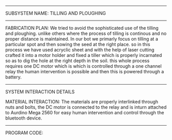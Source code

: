 ***
SUBSYSTEM NAME: TILLING AND PLOUGHING

***

FABRICATION PLAN: We tried to avoid the sophisticated use of the tilling and ploughing. unlike others where the process of tilling is continous and no proper distance is maintained. In our bot we primarly focus on tilling at a particular spot and then sowing the seed at the right place. so in this process we have used acryclic sheet and with the help of laser cutting crafted it into a motor holder and fixed a tiller which is properly incarnated so as to dig the hole at the right depth in the soil. this whole process requires one DC motor which is which is controlled through a one channel relay the human intervention is possible and then this is powered through a battery.

***

SYSTEM INTERACTION DETAILS

MATERIAL INTERACTION:  The materials are properly interlinked through nuts and bolts, the DC motor is connected to the relay and is inturn attached to Aurdino Mega 2560 for easy human intervention and control through the bluetooth device.

***

PROGRAM CODE:

